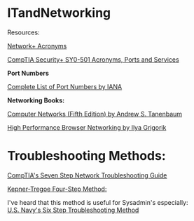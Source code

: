 # ITandNetworking

Resources:

[Network+ Acronyms](https://phoenixts.com/wp-content/uploads/2015/08/Network-Acronyms.pdf)

[CompTIA Security+ SY0-501 Acronyms, Ports and Services](https://scubido.github.io)


<b>Port Numbers</b>

[Complete List of Port Numbers by IANA](https://www.iana.org/assignments/service-names-port-numbers/service-names-port-numbers.xhtml)

<b>Networking Books:</b>

[Computer Networks (Fifth Edition) by Andrew S. Tanenbaum](http://index-of.es/Varios-2/Computer%20Networks%205th%20Edition.pdf)

[High Performance Browser Networking by Ilya Grigorik](https://hpbn.co)

# Troubleshooting Methods:

[CompTIA's Seven Step Network Troubleshooting Guide](https://www.comptia.org/content/guides/a-guide-to-network-troubleshooting)

[Kepner-Tregoe Four-Step Method:](https://www.decision-making-confidence.com/kepner-tregoe-decision-making.html)

I've heard that this method is useful for Sysadmin's especially:  
[U.S. Navy's Six Step Troubleshooting Method](https://www.manitonetworks.com/networking/2018/7/20/six-step-troubleshooting-method) 
